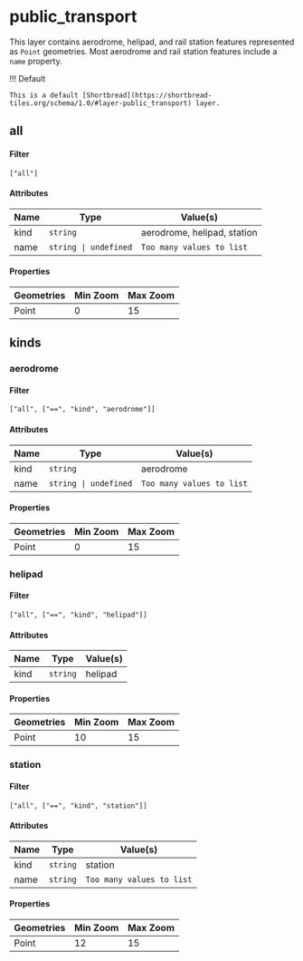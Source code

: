 # public_transport

This layer contains aerodrome, helipad, and rail station features represented as `Point` geometries. Most aerodrome and rail station features include a `name` property.

!!! Default

    This is a default [Shortbread](https://shortbread-tiles.org/schema/1.0/#layer-public_transport) layer.

## all

#### Filter

`["all"]`

#### Attributes

<table>
  <thead>
    <tr>
      <th style="white-space: nowrap">Name</th>
      <th style="white-space: nowrap">Type</th>
      <th>Value(s)</th>
    </tr>
  </thead>
  <tbody>
    <tr>
      <td style="white-space: nowrap">kind</td>
      <td style="white-space: nowrap"><code>string</code></td>
      <td>aerodrome, helipad, station</td>
    </tr>
    <tr>
      <td style="white-space: nowrap">name</td>
      <td style="white-space: nowrap"><code>string | undefined</code></td>
      <td><code>Too many values to list</code></td>
    </tr>
  </tbody>
</table>

#### Properties

<table>
  <thead>
    <tr>
      <th>Geometries</th>
      <th>Min Zoom</th>
      <th>Max Zoom</th>
    </tr>
  </thead>
    <tbody>
    <tr>
      <td>Point</td>
      <td>0</td>
      <td>15</td>
    </tr>
    </tbody>
</table>

## kinds

### aerodrome

#### Filter

`["all", ["==", "kind", "aerodrome"]]`

#### Attributes

<table>
  <thead>
    <tr>
      <th style="white-space: nowrap">Name</th>
      <th style="white-space: nowrap">Type</th>
      <th>Value(s)</th>
    </tr>
  </thead>
  <tbody>
    <tr>
      <td style="white-space: nowrap">kind</td>
      <td style="white-space: nowrap"><code>string</code></td>
      <td>aerodrome</td>
    </tr>
    <tr>
      <td style="white-space: nowrap">name</td>
      <td style="white-space: nowrap"><code>string | undefined</code></td>
      <td><code>Too many values to list</code></td>
    </tr>
  </tbody>
</table>

#### Properties

<table>
  <thead>
    <tr>
      <th>Geometries</th>
      <th>Min Zoom</th>
      <th>Max Zoom</th>
    </tr>
  </thead>
    <tbody>
    <tr>
      <td>Point</td>
      <td>0</td>
      <td>15</td>
    </tr>
    </tbody>
</table>

### helipad

#### Filter

`["all", ["==", "kind", "helipad"]]`

#### Attributes

<table>
  <thead>
    <tr>
      <th style="white-space: nowrap">Name</th>
      <th style="white-space: nowrap">Type</th>
      <th>Value(s)</th>
    </tr>
  </thead>
  <tbody>
    <tr>
      <td style="white-space: nowrap">kind</td>
      <td style="white-space: nowrap"><code>string</code></td>
      <td>helipad</td>
    </tr>
  </tbody>
</table>

#### Properties

<table>
  <thead>
    <tr>
      <th>Geometries</th>
      <th>Min Zoom</th>
      <th>Max Zoom</th>
    </tr>
  </thead>
    <tbody>
    <tr>
      <td>Point</td>
      <td>10</td>
      <td>15</td>
    </tr>
    </tbody>
</table>

### station

#### Filter

`["all", ["==", "kind", "station"]]`

#### Attributes

<table>
  <thead>
    <tr>
      <th style="white-space: nowrap">Name</th>
      <th style="white-space: nowrap">Type</th>
      <th>Value(s)</th>
    </tr>
  </thead>
  <tbody>
    <tr>
      <td style="white-space: nowrap">kind</td>
      <td style="white-space: nowrap"><code>string</code></td>
      <td>station</td>
    </tr>
    <tr>
      <td style="white-space: nowrap">name</td>
      <td style="white-space: nowrap"><code>string</code></td>
      <td><code>Too many values to list</code></td>
    </tr>
  </tbody>
</table>

#### Properties

<table>
  <thead>
    <tr>
      <th>Geometries</th>
      <th>Min Zoom</th>
      <th>Max Zoom</th>
    </tr>
  </thead>
    <tbody>
    <tr>
      <td>Point</td>
      <td>12</td>
      <td>15</td>
    </tr>
    </tbody>
</table>
